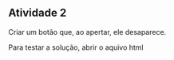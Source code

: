## Atividade 2
Criar um botão que, ao apertar, ele desaparece.

Para testar a solução,  abrir o aquivo html
